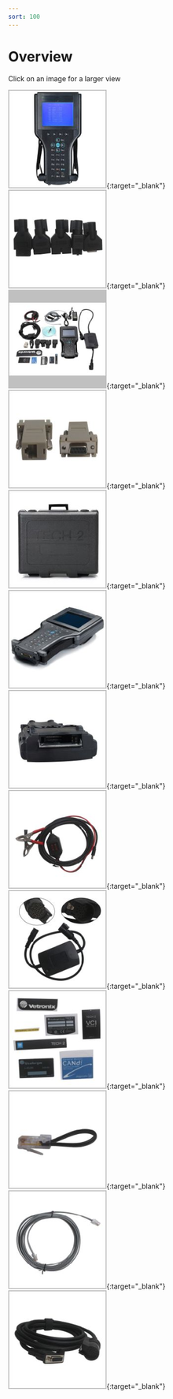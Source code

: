 ```yaml
---
sort: 100
---
```

# Overview

Click on an image for a larger view

[![](tech_2_overview_01_t.jpg)](tech_2_overview_01.jpg){:target="_blank"}
[![](tech_2_overview_02_t.jpg)](tech_2_overview_02.jpg){:target="_blank"}
[![](tech_2_overview_03_t.jpg)](tech_2_overview_03.jpg){:target="_blank"}
[![](tech_2_overview_04_t.jpg)](tech_2_overview_04.jpg){:target="_blank"}
[![](tech_2_overview_05_t.jpg)](tech_2_overview_05.jpg){:target="_blank"}
[![](tech_2_overview_06_t.jpg)](tech_2_overview_06.jpg){:target="_blank"}
[![](tech_2_overview_07_t.jpg)](tech_2_overview_07.jpg){:target="_blank"}
[![](tech_2_overview_08_t.jpg)](tech_2_overview_08.jpg){:target="_blank"}
[![](tech_2_overview_09_t.jpg)](tech_2_overview_09.jpg){:target="_blank"}
[![](tech_2_overview_10_t.jpg)](tech_2_overview_10.jpg){:target="_blank"}
[![](tech_2_overview_11_t.jpg)](tech_2_overview_11.jpg){:target="_blank"}
[![](tech_2_overview_12_t.jpg)](tech_2_overview_12.jpg){:target="_blank"}
[![](tech_2_overview_13_t.jpg)](tech_2_overview_13.jpg){:target="_blank"}
